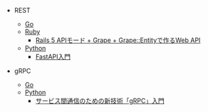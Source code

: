 - REST
  - [Go](https://github.com/wafuwafu13/rest-graphql-grpc/tree/main/rest/go)
  - [Ruby](https://github.com/wafuwafu13/REST-GraphQL-gRPC/tree/main/rest/ruby/grape-on-rails-api)
    - [Rails 5 APIモード + Grape + Grape::Entityで作るWeb API](https://qiita.com/mktakuya/items/117f1563c2b7e8a6e69c)
  - [Python](https://github.com/wafuwafu13/REST-GraphQL-gRPC/tree/main/REST/Python/fast-api-tutorial)
    - [FastAPI入門](https://zenn.dev/sh0nk/books/537bb028709ab9)

- gRPC
  - [Go](https://github.com/wafuwafu13/rest-graphql-grpc/tree/main/grpc/go)
  - [Python](https://github.com/wafuwafu13/rest-graphql-grpc/tree/main/grpc/python)
    - [サービス間通信のための新技術「gRPC」入門](https://knowledge.sakura.ad.jp/24059/)
